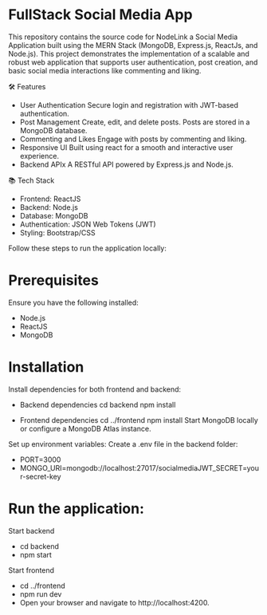 # FullStack Social Media App

This repository contains the source code for NodeLink a Social Media Application built using the MERN Stack (MongoDB, Express.js, ReactJs, and Node.js). This project demonstrates the implementation of a scalable and robust web application that supports user authentication, post creation, and basic social media interactions like commenting and liking.

🛠 Features

- User Authentication
  Secure login and registration with JWT-based authentication.
- Post Management
  Create, edit, and delete posts. Posts are stored in a MongoDB database.
- Commenting and Likes
  Engage with posts by commenting and liking.
- Responsive UI
  Built using react for a smooth and interactive user experience.
- Backend APIx
  A RESTful API powered by Express.js and Node.js.

📚 Tech Stack

- Frontend: ReactJS
- Backend: Node.js
- Database: MongoDB
- Authentication: JSON Web Tokens (JWT)
- Styling: Bootstrap/CSS

Follow these steps to run the application locally:

# Prerequisites

Ensure you have the following installed:

- Node.js
- ReactJS
- MongoDB

# Installation

Install dependencies for both frontend and backend: 
  - Backend dependencies
    cd backend
    npm install

  - Frontend dependencies
    cd ../frontend
    npm install
Start MongoDB locally or configure a MongoDB Atlas instance.

Set up environment variables:
Create a .env file in the backend folder:
- PORT=3000
- MONGO_URI=mongodb://localhost:27017/socialmediaJWT_SECRET=your-secret-key

# Run the application:

Start backend
- cd backend
- npm start

Start frontend
- cd ../frontend
- npm run dev
- Open your browser and navigate to http://localhost:4200.
